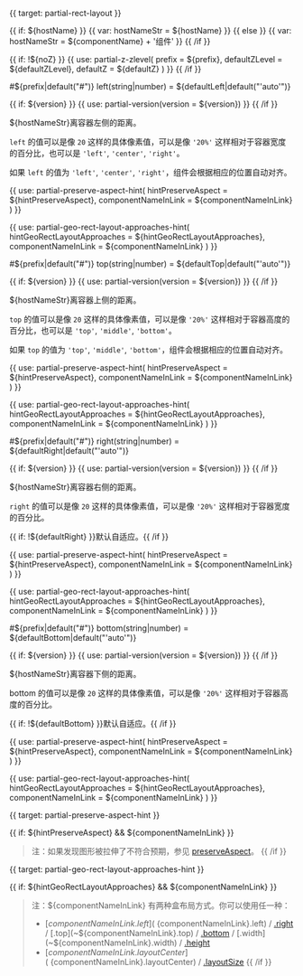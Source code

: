 
{{ target: partial-rect-layout }}

{{ if: ${hostName} }}
{{ var: hostNameStr = ${hostName} }}
{{ else }}
{{ var: hostNameStr = ${componentName} + '组件' }}
{{ /if }}

{{ if: !${noZ} }}
{{ use: partial-z-zlevel(
    prefix = ${prefix},
    defaultZLevel = ${defaultZLevel},
    defaultZ = ${defaultZ}
) }}
{{ /if }}

#${prefix|default("#")} left(string|number) = ${defaultLeft|default("'auto'")}

<ExampleUIControlPercent default="0%"/>

{{ if: ${version} }}
{{ use: partial-version(version = ${version}) }}
{{ /if }}

${hostNameStr}离容器左侧的距离。

`left` 的值可以是像 `20` 这样的具体像素值，可以是像 `'20%'` 这样相对于容器宽度的百分比，也可以是 `'left'`, `'center'`, `'right'`。

如果 `left` 的值为 `'left'`, `'center'`, `'right'`，组件会根据相应的位置自动对齐。

{{ use: partial-preserve-aspect-hint(
    hintPreserveAspect = ${hintPreserveAspect},
    componentNameInLink = ${componentNameInLink}
) }}

{{ use: partial-geo-rect-layout-approaches-hint(
    hintGeoRectLayoutApproaches = ${hintGeoRectLayoutApproaches},
    componentNameInLink = ${componentNameInLink}
) }}


#${prefix|default("#")} top(string|number) = ${defaultTop|default("'auto'")}

<ExampleUIControlPercent default="0%"/>

{{ if: ${version} }}
{{ use: partial-version(version = ${version}) }}
{{ /if }}

${hostNameStr}离容器上侧的距离。

`top` 的值可以是像 `20` 这样的具体像素值，可以是像 `'20%'` 这样相对于容器高度的百分比，也可以是 `'top'`, `'middle'`, `'bottom'`。

如果 `top` 的值为 `'top'`, `'middle'`, `'bottom'`，组件会根据相应的位置自动对齐。

{{ use: partial-preserve-aspect-hint(
    hintPreserveAspect = ${hintPreserveAspect},
    componentNameInLink = ${componentNameInLink}
) }}

{{ use: partial-geo-rect-layout-approaches-hint(
    hintGeoRectLayoutApproaches = ${hintGeoRectLayoutApproaches},
    componentNameInLink = ${componentNameInLink}
) }}


#${prefix|default("#")} right(string|number) = ${defaultRight|default("'auto'")}

<ExampleUIControlPercent default="0%"/>

{{ if: ${version} }}
{{ use: partial-version(version = ${version}) }}
{{ /if }}

${hostNameStr}离容器右侧的距离。

`right` 的值可以是像 `20` 这样的具体像素值，可以是像 `'20%'` 这样相对于容器宽度的百分比。

{{ if: !${defaultRight} }}默认自适应。{{ /if }}

{{ use: partial-preserve-aspect-hint(
    hintPreserveAspect = ${hintPreserveAspect},
    componentNameInLink = ${componentNameInLink}
) }}

{{ use: partial-geo-rect-layout-approaches-hint(
    hintGeoRectLayoutApproaches = ${hintGeoRectLayoutApproaches},
    componentNameInLink = ${componentNameInLink}
) }}


#${prefix|default("#")} bottom(string|number) = ${defaultBottom|default("'auto'")}

<ExampleUIControlPercent default="0%"/>

{{ if: ${version} }}
{{ use: partial-version(version = ${version}) }}
{{ /if }}

${hostNameStr}离容器下侧的距离。

bottom 的值可以是像 `20` 这样的具体像素值，可以是像 `'20%'` 这样相对于容器高度的百分比。

{{ if: !${defaultBottom} }}默认自适应。{{ /if }}

{{ use: partial-preserve-aspect-hint(
    hintPreserveAspect = ${hintPreserveAspect},
    componentNameInLink = ${componentNameInLink}
) }}

{{ use: partial-geo-rect-layout-approaches-hint(
    hintGeoRectLayoutApproaches = ${hintGeoRectLayoutApproaches},
    componentNameInLink = ${componentNameInLink}
) }}



{{ target: partial-preserve-aspect-hint }}

{{ if: ${hintPreserveAspect} && ${componentNameInLink} }}
> 注：如果发现图形被拉伸了不符合预期，参见 [preserveAspect](~${componentNameInLink}.preserveAspect)。
{{ /if }}



{{ target: partial-geo-rect-layout-approaches-hint }}

{{ if: ${hintGeoRectLayoutApproaches} && ${componentNameInLink} }}
> 注：${componentNameInLink} 有两种盒布局方式。你可以使用任一种：
> - [${componentNameInLink}.left](~${componentNameInLink}.left) / [.right](~${componentNameInLink}.right) / [.top](~${componentNameInLink}.top) / [.bottom](~${componentNameInLink}.bottom) / [.width](~${componentNameInLink}.width) / [.height](~${componentNameInLink}.height)
> - [${componentNameInLink}.layoutCenter](~${componentNameInLink}.layoutCenter) / [.layoutSize](~${componentNameInLink}.layoutSize)
{{ /if }}
